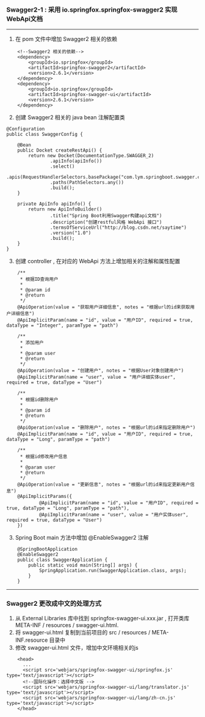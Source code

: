 ### Swagger2-1 : 采用 io.springfox.springfox-swagger2 实现WebApi文档
---
1. 在 pom 文件中增加 Swagger2 相关的依赖
```
    <!--Swagger2 相关的依赖-->
    <dependency>
        <groupId>io.springfox</groupId>
        <artifactId>springfox-swagger2</artifactId>
        <version>2.6.1</version>
    </dependency>
    <dependency>
        <groupId>io.springfox</groupId>
        <artifactId>springfox-swagger-ui</artifactId>
        <version>2.6.1</version>
    </dependency>
```
2. 创建 Swagger2 相关的 java bean 注解配置类
```
@Configuration
public class SwaggerConfig {

    @Bean
    public Docket createRestApi() {
        return new Docket(DocumentationType.SWAGGER_2)
                .apiInfo(apiInfo())
                .select()
                .apis(RequestHandlerSelectors.basePackage("com.lym.springboot.swagger.controller"))
                .paths(PathSelectors.any())
                .build();
    }

    private ApiInfo apiInfo() {
        return new ApiInfoBuilder()
                .title("Spring Boot利用Swagger构建api文档")
                .description("创建restful风格 WebApi 接口")
                .termsOfServiceUrl("http://blog.csdn.net/saytime")
                .version("1.0")
                .build();
    }
}
```
3. 创建 controller , 在对应的 WebApi 方法上增加相关的注解和属性配置
```
    /**
     * 根据ID查询用户
     *
     * @param id
     * @return
     */
    @ApiOperation(value = "获取用户详细信息", notes = "根据url的id来获取用户详细信息")
    @ApiImplicitParam(name = "id", value = "用户ID", required = true, dataType = "Integer", paramType = "path")
    
    /**
     * 添加用户
     *
     * @param user
     * @return
     */
    @ApiOperation(value = "创建用户", notes = "根据User对象创建用户")
    @ApiImplicitParam(name = "user", value = "用户详细实体user", required = true, dataType = "User")
    
    /**
     * 根据id删除用户
     *
     * @param id
     * @return
     */
    @ApiOperation(value = "删除用户", notes = "根据url的id来指定删除用户")
    @ApiImplicitParam(name = "id", value = "用户ID", required = true, dataType = "Long", paramType = "path")
    
    /**
     * 根据id修改用户信息
     *
     * @param user
     * @return
     */
    @ApiOperation(value = "更新信息", notes = "根据url的id来指定更新用户信息")
    @ApiImplicitParams({
            @ApiImplicitParam(name = "id", value = "用户ID", required = true, dataType = "Long", paramType = "path"),
            @ApiImplicitParam(name = "user", value = "用户实体user", required = true, dataType = "User")
    })
```
3. Spring Boot main 方法中增加 @EnableSwagger2 注解
```
    @SpringBootApplication
    @EnableSwagger2
    public class SwaggerApplication {
        public static void main(String[] args) {
            SpringApplication.run(SwaggerApplication.class, args);
        }
    }
```

---
### Swagger2 更改成中文的处理方式

1. 从 External Libraries 库中找到 springfox-swagger-ui.xxx.jar , 打开类库 META-INF / resources / swagger-ui.html.
2. 将 swagger-ui.html 复制到当前项目的 src / resources / META-INF.resource 目录中
3. 修改 swagger-ui.html 文件，增加中文环境相关的js
```
    <head>
      ...
      <script src='webjars/springfox-swagger-ui/springfox.js' type='text/javascript'></script>
      <!--国际化操作：选择中文版 -->
      <script src='webjars/springfox-swagger-ui/lang/translator.js' type='text/javascript'></script>
      <script src='webjars/springfox-swagger-ui/lang/zh-cn.js' type='text/javascript'></script>
    </head>
```